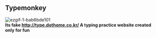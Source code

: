 ## Typemonkey
![ezgif-1-bab6bde101](https://user-images.githubusercontent.com/74903606/173410138-da08e437-42e3-4368-88f0-71b9026623d5.gif) </br>
<b>Its fake http://type.dothome.co.kr/ </b>
<b>A typing practice website created only for fun</b>
